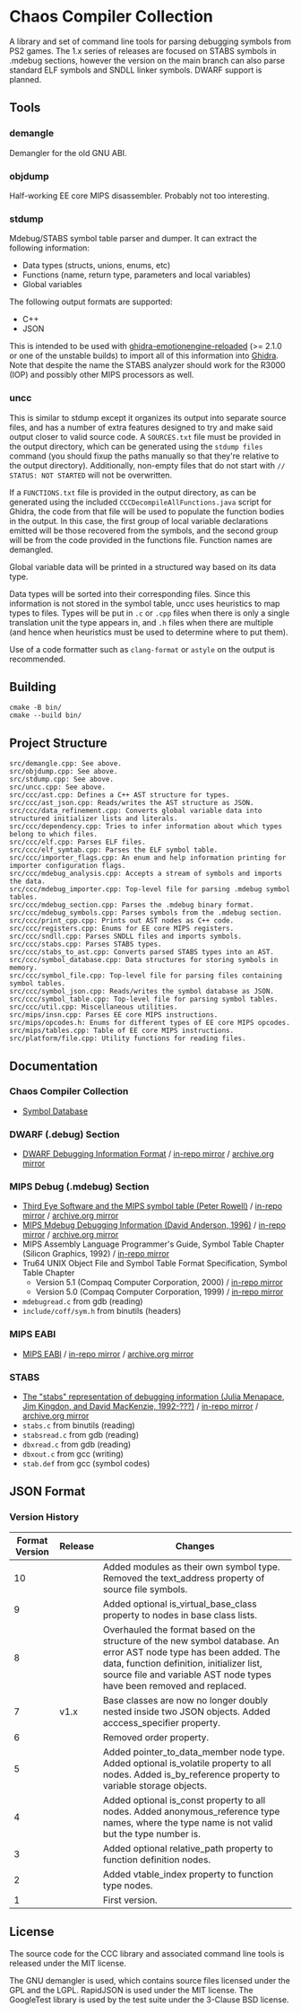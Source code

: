 # Chaos Compiler Collection

A library and set of command line tools for parsing debugging symbols from PS2 games. The 1.x series of releases are focused on STABS symbols in .mdebug sections, however the version on the main branch can also parse standard ELF symbols and SNDLL linker symbols. DWARF support is planned.

## Tools

### demangle

Demangler for the old GNU ABI.

### objdump

Half-working EE core MIPS disassembler. Probably not too interesting.

### stdump

Mdebug/STABS symbol table parser and dumper. It can extract the following information:

- Data types (structs, unions, enums, etc)
- Functions (name, return type, parameters and local variables)
- Global variables

The following output formats are supported:

- C++
- JSON

This is intended to be used with [ghidra-emotionengine-reloaded](https://github.com/chaoticgd/ghidra-emotionengine-reloaded) (>= 2.1.0 or one of the unstable builds) to import all of this information into [Ghidra](https://ghidra-sre.org/). Note that despite the name the STABS analyzer should work for the R3000 (IOP) and possibly other MIPS processors as well.

### uncc

This is similar to stdump except it organizes its output into separate source files, and has a number of extra features designed to try and make said output closer to valid source code. A `SOURCES.txt` file must be provided in the output directory, which can be generated using the `stdump files` command (you should fixup the paths manually so that they're relative to the output directory). Additionally, non-empty files that do not start with `// STATUS: NOT STARTED` will not be overwritten.

If a `FUNCTIONS.txt` file is provided in the output directory, as can be generated using the included `CCCDecompileAllFunctions.java` script for Ghidra, the code from that file will be used to populate the function bodies in the output. In this case, the first group of local variable declarations emitted will be those recovered from the symbols, and the second group will be from the code provided in the functions file. Function names are demangled.

Global variable data will be printed in a structured way based on its data type.

Data types will be sorted into their corresponding files. Since this information is not stored in the symbol table, uncc uses heuristics to map types to files. Types will be put in `.c` or `.cpp` files when there is only a single translation unit the type appears in, and `.h` files when there are multiple (and hence when heuristics must be used to determine where to put them).

Use of a code formatter such as `clang-format` or `astyle` on the output is recommended.

## Building

	cmake -B bin/
	cmake --build bin/

## Project Structure

	src/demangle.cpp: See above.
	src/objdump.cpp: See above.
	src/stdump.cpp: See above.
	src/uncc.cpp: See above.
	src/ccc/ast.cpp: Defines a C++ AST structure for types.
	src/ccc/ast_json.cpp: Reads/writes the AST structure as JSON.
	src/ccc/data_refinement.cpp: Converts global variable data into structured initializer lists and literals.
	src/ccc/dependency.cpp: Tries to infer information about which types belong to which files.
	src/ccc/elf.cpp: Parses ELF files.
	src/ccc/elf_symtab.cpp: Parses the ELF symbol table.
	src/ccc/importer_flags.cpp: An enum and help information printing for importer configuration flags.
	src/ccc/mdebug_analysis.cpp: Accepts a stream of symbols and imports the data.
	src/ccc/mdebug_importer.cpp: Top-level file for parsing .mdebug symbol tables.
	src/ccc/mdebug_section.cpp: Parses the .mdebug binary format.
	src/ccc/mdebug_symbols.cpp: Parses symbols from the .mdebug section.
	src/ccc/print_cpp.cpp: Prints out AST nodes as C++ code.
	src/ccc/registers.cpp: Enums for EE core MIPS registers.
	src/ccc/sndll.cpp: Parses SNDLL files and imports symbols.
	src/ccc/stabs.cpp: Parses STABS types.
	src/ccc/stabs_to_ast.cpp: Converts parsed STABS types into an AST.
	src/ccc/symbol_database.cpp: Data structures for storing symbols in memory.
	src/ccc/symbol_file.cpp: Top-level file for parsing files containing symbol tables.
	src/ccc/symbol_json.cpp: Reads/writes the symbol database as JSON.
	src/ccc/symbol_table.cpp: Top-level file for parsing symbol tables.
	src/ccc/util.cpp: Miscellaneous utilities.
	src/mips/insn.cpp: Parses EE core MIPS instructions.
	src/mips/opcodes.h: Enums for different types of EE core MIPS opcodes.
	src/mips/tables.cpp: Table of EE core MIPS instructions.
	src/platform/file.cpp: Utility functions for reading files.
	
## Documentation

### Chaos Compiler Collection

- [Symbol Database](docs/SymbolDatabase.md)

### DWARF (.debug) Section

- [DWARF Debugging Information Format](https://dwarfstd.org/doc/dwarf_1_1_0.pdf) / [in-repo mirror](docs/dwarf_1_1_0.pdf) / [archive.org mirror](https://web.archive.org/web/20230702091554/https://dwarfstd.org/doc/dwarf_1_1_0.pdf)

### MIPS Debug (.mdebug) Section

- [Third Eye Software and the MIPS symbol table (Peter Rowell)](http://datahedron.com/mips.html) / [in-repo mirror](docs/ThirdEyeSoftwareAndTheMIPSSymbolTable.html) / [archive.org mirror](https://web.archive.org/web/20230605005654/http://datahedron.com/mips.html)
- [MIPS Mdebug Debugging Information (David Anderson, 1996)](https://www.prevanders.net/Mdebug.ps) / [in-repo mirror](docs/Mdebug.ps) / [archive.org mirror](https://web.archive.org/web/20170305060746/https://www.prevanders.net/Mdebug.ps)
- MIPS Assembly Language Programmer's Guide, Symbol Table Chapter (Silicon Graphics, 1992) / [in-repo mirror](docs/MIPSProgrammingGuide.pdf)
- Tru64 UNIX Object File and Symbol Table Format Specification, Symbol Table Chapter
	- Version 5.1 (Compaq Computer Corporation, 2000) / [in-repo mirror](docs/tru64coff.pdf)
	- Version 5.0 (Compaq Computer Corporation, 1999) / [in-repo mirror](docs/OBJSPEC.PDF)
- `mdebugread.c` from gdb (reading)
- `include/coff/sym.h` from binutils (headers)

### MIPS EABI

- [MIPS EABI](https://sourceware.org/legacy-ml/binutils/2003-06/msg00436.html) / [in-repo mirror](docs/mips_abi.txt) / [archive.org mirror](https://web.archive.org/web/20231222053837/https://sourceware.org/legacy-ml/binutils/2003-06/msg00436.html)

### STABS

- [The "stabs" representation of debugging information (Julia Menapace, Jim Kingdon, and David MacKenzie, 1992-???)](https://sourceware.org/gdb/onlinedocs/stabs.html) / [in-repo mirror](docs/STABS.html) / [archive.org mirror](https://web.archive.org/web/20230328114854/https://sourceware.org/gdb/onlinedocs/stabs.html/)
- `stabs.c` from binutils (reading)
- `stabsread.c` from gdb (reading)
- `dbxread.c` from gdb (reading)
- `dbxout.c` from gcc (writing)
- `stab.def` from gcc (symbol codes)

## JSON Format

### Version History

| Format Version | Release | Changes |
| - | - | - |
| 10 | | Added modules as their own symbol type. Removed the text_address property of source file symbols. |
| 9 | | Added optional is_virtual_base_class property to nodes in base class lists. |
| 8 | | Overhauled the format based on the structure of the new symbol database. An error AST node type has been added. The data, function definition, initializer list, source file and variable AST node types have been removed and replaced. |
| 7 | v1.x | Base classes are now no longer doubly nested inside two JSON objects. Added acccess_specifier property. |
| 6 | | Removed order property. |
| 5 | | Added pointer_to_data_member node type. Added optional is_volatile property to all nodes. Added is_by_reference property to variable storage objects. |
| 4 | | Added optional is_const property to all nodes. Added anonymous_reference type names, where the type name is not valid but the type number is. |
| 3 | | Added optional relative_path property to function definition nodes. |
| 2 | | Added vtable_index property to function type nodes. |
| 1 | | First version. |

## License

The source code for the CCC library and associated command line tools is released under the MIT license.

The GNU demangler is used, which contains source files licensed under the GPL and the LGPL. RapidJSON is used under the MIT license. The GoogleTest library is used by the test suite under the 3-Clause BSD license.
